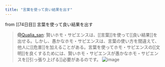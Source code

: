 ```yaml
---
title: "言葉を使って良い結果を出す"
---
```


from [[74日目]]
言葉を使って良い結果を出す
> [@Qualia_san](https://twitter.com/Qualia_san/status/1630554378745823232?s=20): 賢いホモ・サピエンスは、[[言葉]]を使って[[良い結果]]を出せる。しかし、愚かなホモ・サピエンスは、言葉の使い方を間違えて、他人に[[危害]]を加えることがある。言葉を使ってホモ・サピエンスの[[文明]]を良くするためには、賢いホモ・サピエンスが愚かなホモ・サピエンスを[[引っ張り上げる]]必要があるのです。
> ![image](https://pbs.twimg.com/media/FqDkjucaIAAxqOP.png)


